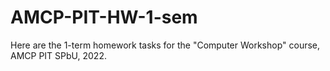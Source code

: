 # AMCP-PIT-HW-1-sem
Here are the 1-term homework tasks for the "Computer Workshop" course, AMCP PIT SPbU, 2022.
